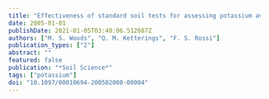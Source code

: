 ```yaml
---
title: "Effectiveness of standard soil tests for assessing potassium availability in sand rootzones"
date: 2005-01-01
publishDate: 2021-01-05T03:48:06.512087Z
authors: ["M. S. Woods", "Q. M. Ketterings", "F. S. Rossi"]
publication_types: ["2"]
abstract: ""
featured: false
publication: "*Soil Science*"
tags: ["potassium"]
doi: "10.1097/00010694-200502000-00004"
---
```


